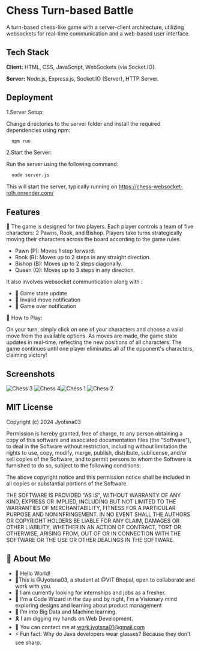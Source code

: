 
# Chess Turn-based Battle

A turn-based chess-like game with a server-client architecture, utilizing websockets for real-time communication and a web-based user interface.

## Tech Stack

**Client:** HTML, CSS, JavaScript, WebSockets (via Socket.IO). 

**Server:** Node.js, Express.js, Socket.IO (Server), HTTP Server.


## Deployment

1.Server Setup:



Change directories to the server folder and install the required dependencies using npm:

```bash
  npm run 
```
2.Start the Server:

Run the server using the following command:

```bash
  node server.js  
```
This will start the server, typically running on https://chess-websocket-rolh.onrender.com/
## Features

🎯 The game is designed for two players. Each player controls a team of five characters: 2 Pawns, Rook, and Bishop. Players take turns strategically moving their characters across the board according to the game rules.


- Pawn (P): Moves 1 step forward.
- Rook (R): Moves up to 2 steps in any straight direction.
- Bishop (B): Moves up to 2 steps diagonally.
- Queen (Q): Moves up to 3 steps in any direction.


It also involves websocket communtication along with :
- 🎯 Game state update
- 🎯 Invalid move notification
- 🎯 Game over notification


🎯 How to Play:

On your turn, simply click on one of your characters and choose a valid move from the available options. As moves are made, the game state updates in real-time, reflecting the new positions of all characters. The game continues until one player eliminates all of the opponent's characters, claiming victory!


## Screenshots

![Chess 3](https://github.com/user-attachments/assets/2526e800-32d3-420b-ad8e-21a4de497751)
![Chess 4](https://github.com/user-attachments/assets/e67e32a7-4cfb-4648-abe8-974050c46215)![Chess 1](https://github.com/user-attachments/assets/d6cf72f6-7659-41fd-8dd9-5157dc2cad82)
![Chess 2](https://github.com/user-attachments/assets/af619a22-7272-4103-a0c3-213e067548c3)



##  MIT License

Copyright (c) 2024 Jyotsna03

Permission is hereby granted, free of charge, to any person obtaining a copy of this software and associated documentation files (the "Software"), to deal in the Software without restriction, including without limitation the rights to use, copy, modify, merge, publish, distribute, sublicense, and/or sell copies of the Software, and to permit persons to whom the Software is furnished to do so, subject to the following conditions:

The above copyright notice and this permission notice shall be included in all copies or substantial portions of the Software.

THE SOFTWARE IS PROVIDED "AS IS", WITHOUT WARRANTY OF ANY KIND, EXPRESS OR IMPLIED, INCLUDING BUT NOT LIMITED TO THE WARRANTIES OF MERCHANTABILITY, FITNESS FOR A PARTICULAR PURPOSE AND NONINFRINGEMENT. IN NO EVENT SHALL THE AUTHORS OR COPYRIGHT HOLDERS BE LIABLE FOR ANY CLAIM, DAMAGES OR OTHER LIABILITY, WHETHER IN AN ACTION OF CONTRACT, TORT OR OTHERWISE, ARISING FROM, OUT OF OR IN CONNECTION WITH THE SOFTWARE OR THE USE OR OTHER DEALINGS IN THE SOFTWARE.


## 🚀 About Me
- 🔭 Hello World!
- 🚀This is @Jyotsna03, a student at @VIT Bhopal, open to collaborate and work with you.
- 👯 I am currently looking for internships and jobs as a fresher.
- 🤝 I'm a Code Wizard in the day and by night, I'm a Visionary mind exploring designs and learning about product management
- 🌱 I’m into Big Data and Machine learning.
- 🎗️ I am digging my hands on Web Development.
- 💬 You can contact me at work.jyotsna01@gmail.com
- ⚡ Fun fact: Why do Java developers wear glasses? Because they don't see sharp.




